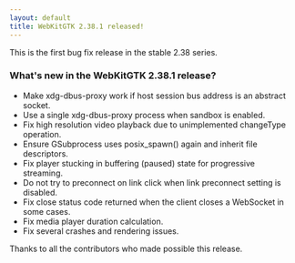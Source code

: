 ```yaml
---
layout: default
title: WebKitGTK 2.38.1 released!
---
```


This is the first bug fix release in the stable 2.38 series.

### What's new in the WebKitGTK 2.38.1 release?

 - Make xdg-dbus-proxy work if host session bus address is an abstract socket.
 - Use a single xdg-dbus-proxy process when sandbox is enabled.
 - Fix high resolution video playback due to unimplemented changeType operation.
 - Ensure GSubprocess uses posix_spawn() again and inherit file descriptors.
 - Fix player stucking in buffering (paused) state for progressive streaming.
 - Do not try to preconnect on link click when link preconnect setting is disabled.
 - Fix close status code returned when the client closes a WebSocket in some cases.
 - Fix media player duration calculation.
 - Fix several crashes and rendering issues.

Thanks to all the contributors who made possible this release.
